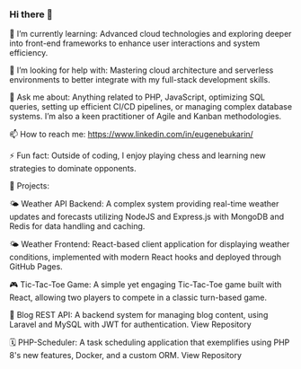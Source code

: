 ### Hi there 👋

<!--
**bukarinevg/bukarinevg** is a ✨ _special_ ✨ repository because its `README.md` (this file) appears on your GitHub profile.

Here are some ideas to get you started:

-->

🌱 I’m currently learning: Advanced cloud technologies and exploring deeper into front-end frameworks to enhance user interactions and system efficiency.


🤔 I’m looking for help with: Mastering cloud architecture and serverless environments to better integrate with my full-stack development skills.

💬 Ask me about: Anything related to PHP, JavaScript, optimizing SQL queries, setting up efficient CI/CD pipelines, or managing complex database systems. I’m also a keen practitioner of Agile and Kanban methodologies.

📫 How to reach me: https://www.linkedin.com/in/eugenebukarin/

⚡ Fun fact: Outside of coding, I enjoy playing  chess  and learning new strategies to dominate opponents.

🔨 Projects:

🌤️ Weather API Backend: A complex system providing real-time weather updates and forecasts utilizing NodeJS and Express.js with MongoDB and Redis for data handling and caching.

🌤️ Weather Frontend: React-based client application for displaying weather conditions, implemented with modern React hooks and deployed through GitHub Pages. 

🎮 Tic-Tac-Toe Game: A simple yet engaging Tic-Tac-Toe game built with React, allowing two players to compete in a classic turn-based game.

📝 Blog REST API: A backend system for managing blog content, using Laravel and MySQL with JWT for authentication. View Repository

🗓️ PHP-Scheduler: A task scheduling application that exemplifies using PHP 8's new features, Docker, and a custom ORM. View Repository

